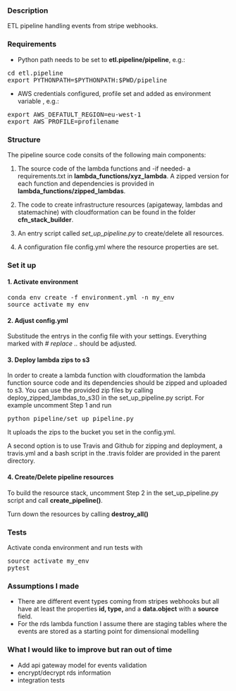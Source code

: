 ### Description

ETL pipeline handling events from stripe webhooks.

### Requirements
- Python path needs to be set to <b>etl.pipeline/pipeline</b>, e.g.:
 <pre>
cd etl.pipeline
export PYTHONPATH=$PYTHONPATH:$PWD/pipeline
</pre>
- AWS credentials configured, profile set and added as environment variable , e.g.:
<pre>
export AWS_DEFATULT_REGION=eu-west-1
export AWS_PROFILE=profilename
</pre>


### Structure

The pipeline source code consits of the following main components:
1. The source code of the lambda functions and -if needed- a requirements.txt 
 in <b>lambda_functions/xyz_lambda</b>. A zipped version for each function
 and dependencies is provided in <b>lambda_functions/zipped_lambdas</b>. 

2. The code to create infrastructure resources (apigateway, lambdas and statemachine) 
with cloudformation can be found in the folder <b>cfn_stack_builder</b>.

3. An entry script called <i>set_up_pipeline.py</i> to create/delete all resources. 

4. A configuration file config.yml where the resource properties are set.


### Set it up

#### 1. Activate environment

<pre>
conda env create -f environment.yml -n my_env
source activate my_env
</pre>

#### 2. Adjust config.yml
Substitude the entrys in the config file with your settings. 
Everything marked with <i># replace ..</i> should be adjusted.

#### 3. Deploy lambda zips to s3
In order to create a lambda function with cloudformation the 
lambda function source code and its dependencies should be 
zipped and uploaded to s3. You can use the provided zip files by
calling deploy_zipped_lambdas_to_s3() in the set_up_pipeline.py script.
For example uncomment Step 1 and run
<pre>
python pipeline/set_up_pipeline.py
</pre>

It uploads the zips to the bucket you set in the config.yml.

A second option is to use Travis and Github for zipping and deployment, 
a travis.yml and a bash script in the .travis folder are provided in the parent directory. 

#### 4. Create/Delete pipeline resources
To build the resource stack, uncomment Step 2 in the set_up_pipeline.py script
 and call <b>create_pipeline()</b>.
 
Turn down the resources by calling <b>destroy_all()</b>

### Tests
Activate conda environment and run tests with
<pre>
source activate my_env
pytest
</pre>

### Assumptions I made
- There are different event types coming from stripes webhooks but all have at least the properties
<b>id, type, </b> and a <b>data.object</b> with a <b>source</b> field. 
- For the rds lambda function I assume there are staging tables where the events are stored 
as a starting point for dimensional modelling

### What I would like to improve but ran out of time
- Add api gateway model for events validation
- encrypt/decrypt rds information
- integration tests
